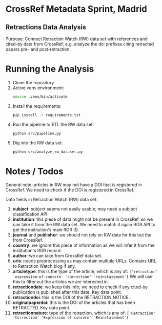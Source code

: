 # CrossRef Metadata Sprint, Madrid

## Retractions Data Analysis

Purpose: Connect Retraction Watch (RW) data set with references and cited-by
data from CrossRef; e.g. analyze the doi prefixes citing retracted papers
pre- and post-retraction.

# Running the Analysis

1. Clone the repository
1. Active venv environment:
   ```bash
   source .venv/bin/activate
   ```
1. Install the requirements:
   ```bash
   pip install -r requirements.txt
   ```
1. Run the pipeline to ETL the RW data set:
   ```bash
   python src/pipeline.py
   ```
1. Dig into the RW data set:
   ```bash
   python src/analyze_rw_dataset.py
   ```

# Notes / Todos

General note: articles in RW may not have a DOI that is registered in CrossRef.
We need to check if the DOI is registered in CrossRef.

Data fields in Retraction Watch (RW) data set:

1. **subject**: subject seems not easily usable; may need a subject classification API
1. **institution**: this piece of data might not be present in CrossRef, so we can take
   it from the RW data set. We need to match it again ROR API to get the institution's
   main ROR ID.
1. **journal** and **publisher**: we should not rely on RW data for this but the from
   CrossRef.
1. **country**: we ignore this piece of information as we will infer it from the
   institution's ROR record.
1. **author**: we can take from CrossRef data set.
1. **urls**: needs preprocessing as may contain multiple URLs. Contains URL to Retraction
   Watch blog if any.
1. **articletype**: this is the type of the article, which is any of:
   `['retraction' 'expression-of-concern' 'correction' 'reinstatement']`
   We will use this to filter out the articles we are interested in.
1. **retractiondate**: we keep this info; we need to check if any cited-by publication is
   published after this date. Key data point.
1. **retractiondoi**: this is the DOI of the RETRACTION NOTICE.
1. **originalpaperdoi**: this is the DOI of the articles that has been RETRACTED. Key data
   point.
1. **retractionnature**: type of the retraction, which is any of:
   `['Retraction' 'Correction' 'Expression of concern' 'Reinstatement']`
